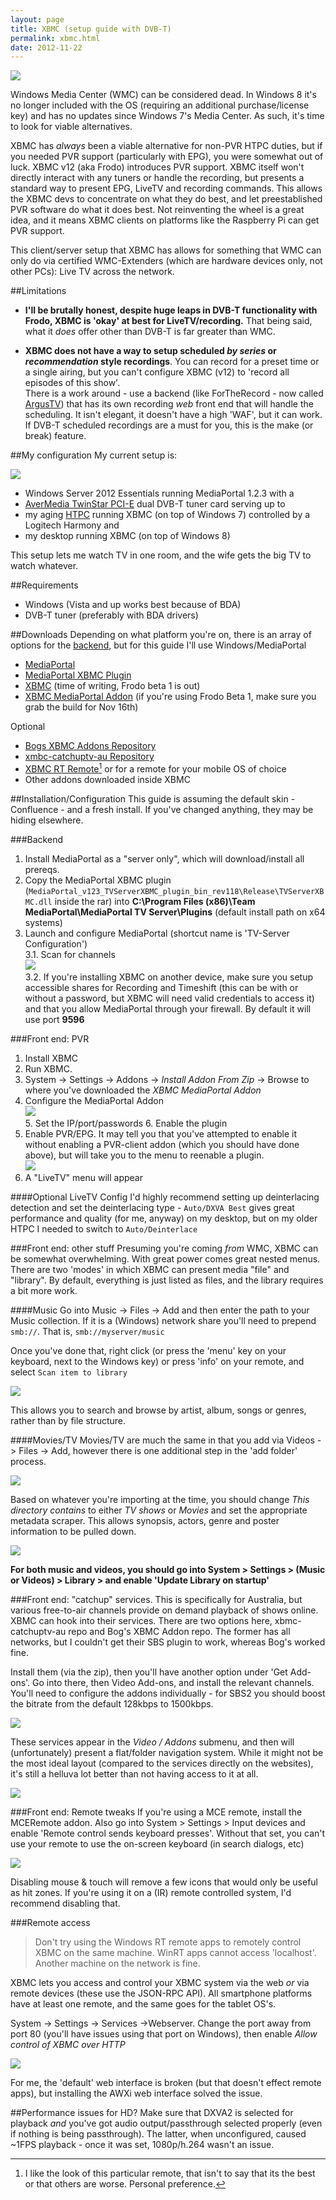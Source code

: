 ```yaml
---
layout: page
title: XBMC (setup guide with DVB-T)
permalink: xbmc.html
date: 2012-11-22
---
```

![](/images/postimages/xbmc_5.png)

Windows Media Center (WMC) can be considered dead. In Windows 8 it's no longer included with the OS (requiring an additional purchase/license key) and has no updates since Windows 7's Media Center. As such, it's time to look for viable alternatives. 

XBMC has *always* been a viable alternative for non-PVR HTPC duties, but if you needed PVR support (particularly with EPG), you were somewhat out of luck. XBMC v12 (aka Frodo) introduces PVR support. XBMC itself won't directly interact with any tuners or handle the recording, but presents a standard way to present EPG, LiveTV and recording commands. This allows the XBMC devs to concentrate on what they do best, and let preestablished PVR software do what it does best. Not reinventing the wheel is a great idea, and it means XBMC clients on platforms like the Raspberry Pi can get PVR support.

This client/server setup that XBMC has allows for something that WMC can only do via certified WMC-Extenders (which are hardware devices only, not other PCs): Live TV across the network.

##Limitations
* **I'll be brutally honest, despite huge leaps in DVB-T functionality with Frodo, XBMC is 'okay' at best for LiveTV/recording.** That being said, what it *does* offer other than DVB-T is far greater than WMC.

* **XBMC does not have a way to setup scheduled *by series* or *recommendation* style recordings**. You can record for a preset time or a single airing, but you can't configure XBMC (v12) to 'record all episodes of this show'.     
There is a work around - use a backend (like ForTheRecord - now called [ArgusTV](http://www.argus-tv.com/)) that has its own recording *web* front end that will handle the scheduling. It isn't elegant, it doesn't have a high 'WAF', but it can work. If DVB-T scheduled recordings are a must for you, this is the make (or break) feature.

##My configuration
My current setup is:

![](/images/postimages/xbmc_diagram.png)

* Windows Server 2012 Essentials running MediaPortal 1.2.3 with a 
* [AverMedia TwinStar PCI-E](http://www.avermedia.com/product/productdetail.aspx?id=470) dual DVB-T tuner card serving up to
* my aging [HTPC](/building-my-htpc-part5.html) running XBMC (on top of Windows 7) controlled by a Logitech Harmony and
* my desktop running XBMC (on top of Windows 8)

This setup lets me watch TV in one room, and the wife gets the big TV to watch whatever.

##Requirements
* Windows (Vista and up works best because of BDA)
* DVB-T tuner (preferably with BDA drivers)

##Downloads
Depending on what platform you're on, there is an array of options for the [backend](http://wiki.xbmc.org/index.php?title=PVR/Backend), but for this guide I'll use Windows/MediaPortal

* [MediaPortal](http://www.team-mediaportal.com/)
* [MediaPortal XBMC Plugin](http://www.scintilla.utwente.nl/~marcelg/xbmc/tvserverxbmc.html)
* [XBMC](http://mirrors.xbmc.org/releases/win32/) (time of writing, Frodo beta 1 is out)
* [XBMC MediaPortal Addon](http://www.dotnetdevelopers.net/XBMC/xbmcpvr.html) (if you're using Frodo Beta 1, make sure you grab the build for Nov 16th)

Optional  

* [Bogs XBMC Addons Repository](http://code.google.com/p/bogs-xbmc-addons/downloads/detail?name=repository.googlecode.bogs-xbmc-addons.zip)
* [xmbc-catchuptv-au Repository](http://code.google.com/p/xbmc-catchuptv-au/)
* [XBMC RT Remote](http://apps.microsoft.com/webpdp/en-US/app/xbmc-rt-remote/b2ec9c29-eb84-4d85-935e-f96e474a4041)[^1] or for a remote for your mobile OS of choice
* Other addons downloaded inside XBMC

##Installation/Configuration
This guide is assuming the default skin - Confluence - and a fresh install. If you've changed anything, they may be hiding elsewhere.

###Backend
1. Install MediaPortal as a "server only", which will download/install all prereqs.
2. Copy the MediaPortal XBMC plugin (`MediaPortal_v123_TVServerXBMC_plugin_bin_rev118\Release\TVServerXBMC.dll` inside the rar) into **C:\Program Files (x86)\Team MediaPortal\MediaPortal TV Server\Plugins** (default install path on x64 systems)
3. Launch and configure MediaPortal (shortcut name is 'TV-Server Configuration')  
    3.1. Scan for channels   
    ![](/images/postimages/xbmc_4.png)   
    3.2. If you're installing XBMC on another device, make sure you setup accessible shares for Recording and Timeshift (this can be with or without a password, but XBMC will need valid credentials to access it) and that you allow MediaPortal through your firewall. By default it will use port **9596**

###Front end: PVR
1. Install XBMC
2. Run XBMC.
3. System -> Settings -> Addons -> *Install Addon From Zip* -> Browse to where you've downloaded the *XBMC MediaPortal Addon*
4. Configure the MediaPortal Addon    
![](/images/postimages/xbmc_7.png)   
    5. Set the IP/port/passwords
    6. Enable the plugin
5. Enable PVR/EPG. It may tell you that you've attempted to enable it without enabling a PVR-client addon (which you should have done above), but will take you to the menu to reenable a plugin.    
![](/images/postimages/xbmc_6.png)   
6. A "LiveTV" menu will appear

####Optional LiveTV Config
I'd highly recommend setting up deinterlacing detection and set the deinterlacing type - `Auto/DXVA Best` gives great performance and quality (for me, anyway) on my desktop, but on my older HTPC I needed to switch to `Auto/Deinterlace`

###Front end: other stuff 
Presuming you're coming *from* WMC, XBMC can be somewhat overwhelming. With great power comes great nested menus.  There are two 'modes' in which XBMC can present media "file" and "library". By default, everything is just listed as files, and the library requires a bit more work.

####Music
Go into Music -> Files -> Add and then enter the path to your Music collection. If it is a (Windows) network share you'll need to prepend `smb://`. That is, `smb://myserver/music`

Once you've done that, right click (or press the 'menu' key on your keyboard, next to the Windows key) or press 'info' on your remote, and select `Scan item to library`

![](/images/postimages/xbmc_8.png)

This allows you to search and browse by artist, album, songs or genres, rather than by file structure.

####Movies/TV
Movies/TV are much the same in that you add via Videos -> Files -> Add, however there is one additional step in the 'add folder' process.

![](/images/postimages/xbmc_9.png)

Based on whatever you're importing at the time, you should change *This directory contains* to either *TV shows* or *Movies* and set the appropriate metadata scraper. This allows synopsis, actors, genre and poster information to be pulled down.

![](/images/postimages/xbmc_12.png)

**For both music and videos, you should go into System > Settings > (Music or Videos) > Library > and enable 'Update Library on startup'**

###Front end: "catchup" services.
This is specifically for Australia, but various free-to-air channels provide on demand playback of shows online. XBMC can hook into their services. There are two options here, xbmc-catchuptv-au repo and Bog's XBMC Addon repo. The former has all networks, but I couldn't get their SBS plugin to work, whereas Bog's worked fine. 

Install them (via the zip), then you'll have another option under 'Get Add-ons'. Go into there, then Video Add-ons, and install the relevant channels. You'll need to configure the addons individually - for SBS2 you should boost the bitrate from the default 128kbps to 1500kbps. 

![](/images/postimages/xbmc_2.png)

These services appear in the *Video / Addons* submenu, and then will (unfortunately) present a flat/folder navigation system. While it might not be the most ideal layout (compared to the services directly on the websites), it's still a helluva lot better than not having access to it at all.

![](/images/postimages/xbmc_3.png)

###Front end: Remote tweaks
If you're using a MCE remote, install the MCERemote addon. Also go into System > Settings > Input devices and enable 'Remote control sends keyboard presses'. Without that set, you can't use your remote to use the on-screen keyboard (in search dialogs, etc) 

![](/images/postimages/xbmc_1.png)

Disabling mouse & touch will remove a few icons that would only be useful as hit zones. If you're using it on a (IR) remote controlled system, I'd recommend disabling that.

###Remote access
> Don't try using the Windows RT remote apps to remotely control XBMC on the same machine. WinRT apps cannot access 'localhost'. Another machine on the network is fine.
 
XBMC lets you access and control your XBMC system via the web *or* via remote devices (these use the JSON-RPC API). All smartphone platforms have at least one remote, and the same goes for the tablet OS's.

System -> Settings -> Services ->Webserver. Change the port away from port 80 (you'll have issues using that port on Windows), then enable *Allow control of XBMC over HTTP*

![](/images/postimages/xbmc_11.png)

For me, the 'default' web interface is broken (but that doesn't effect remote apps), but installing the AWXi web interface solved the issue.

##Performance issues for HD?
Make sure that DXVA2 is selected for playback *and* you've got audio output/passthrough selected properly (even if nothing is being passthrough). The latter, when unconfigured, caused ~1FPS playback - once it was set, 1080p/h.264 wasn't an issue.

[^1]: I like the look of this particular remote, that isn't to say that its the best or that others are worse. Personal preference. 